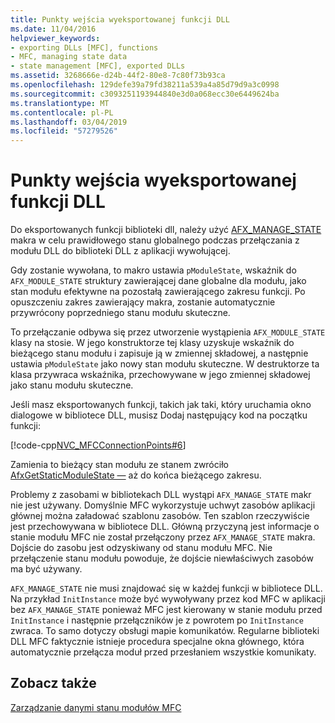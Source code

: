 ```yaml
---
title: Punkty wejścia wyeksportowanej funkcji DLL
ms.date: 11/04/2016
helpviewer_keywords:
- exporting DLLs [MFC], functions
- MFC, managing state data
- state management [MFC], exported DLLs
ms.assetid: 3268666e-d24b-44f2-80e8-7c80f73b93ca
ms.openlocfilehash: 129defe39a79fd38211a539a4a85d79d9a3c0998
ms.sourcegitcommit: c3093251193944840e3d0a068ecc30e6449624ba
ms.translationtype: MT
ms.contentlocale: pl-PL
ms.lasthandoff: 03/04/2019
ms.locfileid: "57279526"
---
```

# <a name="exported-dll-function-entry-points"></a>Punkty wejścia wyeksportowanej funkcji DLL

Do eksportowanych funkcji biblioteki dll, należy użyć [AFX_MANAGE_STATE](reference/extension-dll-macros.md#afx_manage_state) makra w celu prawidłowego stanu globalnego podczas przełączania z modułu DLL do biblioteki DLL z aplikacji wywołującej.

Gdy zostanie wywołana, to makro ustawia `pModuleState`, wskaźnik do `AFX_MODULE_STATE` struktury zawierającej dane globalne dla modułu, jako stan modułu efektywne na pozostałą zawierającego zakresu funkcji. Po opuszczeniu zakres zawierający makra, zostanie automatycznie przywrócony poprzedniego stanu modułu skuteczne.

To przełączanie odbywa się przez utworzenie wystąpienia `AFX_MODULE_STATE` klasy na stosie. W jego konstruktorze tej klasy uzyskuje wskaźnik do bieżącego stanu modułu i zapisuje ją w zmiennej składowej, a następnie ustawia `pModuleState` jako nowy stan modułu skuteczne. W destruktorze ta klasa przywraca wskaźnika, przechowywane w jego zmiennej składowej jako stanu modułu skuteczne.

Jeśli masz eksportowanych funkcji, takich jak taki, który uruchamia okno dialogowe w bibliotece DLL, musisz Dodaj następujący kod na początku funkcji:

[!code-cpp[NVC_MFCConnectionPoints#6](../mfc/codesnippet/cpp/exported-dll-function-entry-points_1.cpp)]

Zamienia to bieżący stan modułu ze stanem zwróciło [AfxGetStaticModuleState —](reference/extension-dll-macros.md#afxgetstaticmodulestate) aż do końca bieżącego zakresu.

Problemy z zasobami w bibliotekach DLL wystąpi `AFX_MANAGE_STATE` makr nie jest używany. Domyślnie MFC wykorzystuje uchwyt zasobów aplikacji głównej można załadować szablonu zasobów. Ten szablon rzeczywiście jest przechowywana w bibliotece DLL. Główną przyczyną jest informacje o stanie modułu MFC nie został przełączony przez `AFX_MANAGE_STATE` makra. Dojście do zasobu jest odzyskiwany od stanu modułu MFC. Nie przełączenie stanu modułu powoduje, że dojście niewłaściwych zasobów ma być używany.

`AFX_MANAGE_STATE` nie musi znajdować się w każdej funkcji w bibliotece DLL. Na przykład `InitInstance` może być wywoływany przez kod MFC w aplikacji bez `AFX_MANAGE_STATE` ponieważ MFC jest kierowany w stanie modułu przed `InitInstance` i następnie przełączników je z powrotem po `InitInstance` zwraca. To samo dotyczy obsługi mapie komunikatów. Regularne biblioteki DLL MFC faktycznie istnieje procedura specjalne okna głównego, która automatycznie przełącza moduł przed przesłaniem wszystkie komunikaty.

## <a name="see-also"></a>Zobacz także

[Zarządzanie danymi stanu modułów MFC](../mfc/managing-the-state-data-of-mfc-modules.md)
